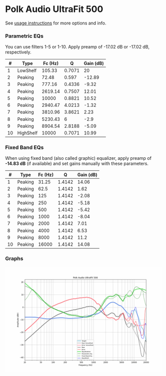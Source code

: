 # Polk Audio UltraFit 500
See [usage instructions](https://github.com/jaakkopasanen/AutoEq#usage) for more options and info.

### Parametric EQs
You can use filters 1-5 or 1-10. Apply preamp of -17.02 dB or -17.02 dB, respectively.

|   # | Type      |   Fc (Hz) |      Q |   Gain (dB) |
|-----|-----------|-----------|--------|-------------|
|   1 | LowShelf  |    105.33 | 0.7071 |       20    |
|   2 | Peaking   |     72.48 | 0.597  |      -12.89 |
|   3 | Peaking   |    777.16 | 0.4336 |       -9.32 |
|   4 | Peaking   |   2619.14 | 0.7507 |       12.01 |
|   5 | Peaking   |  10000    | 0.8821 |       10.52 |
|   6 | Peaking   |   2940.47 | 4.0213 |       -1.32 |
|   7 | Peaking   |   3810.96 | 3.8621 |        2.23 |
|   8 | Peaking   |   5230.43 | 6      |       -2.9  |
|   9 | Peaking   |   8904.54 | 2.8188 |       -5.09 |
|  10 | HighShelf |  10000    | 0.7071 |       10.99 |

### Fixed Band EQs
When using fixed band (also called graphic) equalizer, apply preamp of **-14.83 dB** (if available) and set gains manually with these parameters.

|   # | Type    |   Fc (Hz) |      Q |   Gain (dB) |
|-----|---------|-----------|--------|-------------|
|   1 | Peaking |     31.25 | 1.4142 |       14.06 |
|   2 | Peaking |     62.5  | 1.4142 |        1.62 |
|   3 | Peaking |    125    | 1.4142 |       -2.08 |
|   4 | Peaking |    250    | 1.4142 |       -5.18 |
|   5 | Peaking |    500    | 1.4142 |       -5.42 |
|   6 | Peaking |   1000    | 1.4142 |       -8.04 |
|   7 | Peaking |   2000    | 1.4142 |        7.01 |
|   8 | Peaking |   4000    | 1.4142 |        6.53 |
|   9 | Peaking |   8000    | 1.4142 |       11.2  |
|  10 | Peaking |  16000    | 1.4142 |       14.08 |

### Graphs
![](./Polk%20Audio%20UltraFit%20500.png)
